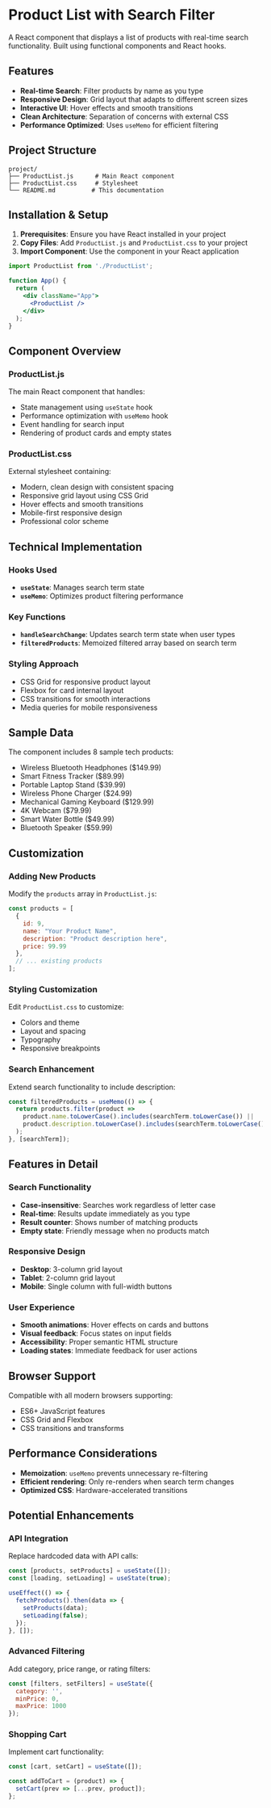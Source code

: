 # Product List with Search Filter

A React component that displays a list of products with real-time search functionality. Built using functional components and React hooks.

## Features

- **Real-time Search**: Filter products by name as you type
- **Responsive Design**: Grid layout that adapts to different screen sizes
- **Interactive UI**: Hover effects and smooth transitions
- **Clean Architecture**: Separation of concerns with external CSS
- **Performance Optimized**: Uses `useMemo` for efficient filtering

## Project Structure

```
project/
├── ProductList.js      # Main React component
├── ProductList.css     # Stylesheet
└── README.md          # This documentation
```

## Installation & Setup

1. **Prerequisites**: Ensure you have React installed in your project
2. **Copy Files**: Add `ProductList.js` and `ProductList.css` to your project
3. **Import Component**: Use the component in your React application

```jsx
import ProductList from './ProductList';

function App() {
  return (
    <div className="App">
      <ProductList />
    </div>
  );
}
```

## Component Overview

### ProductList.js

The main React component that handles:
- State management using `useState` hook
- Performance optimization with `useMemo` hook
- Event handling for search input
- Rendering of product cards and empty states

### ProductList.css

External stylesheet containing:
- Modern, clean design with consistent spacing
- Responsive grid layout using CSS Grid
- Hover effects and smooth transitions
- Mobile-first responsive design
- Professional color scheme

## Technical Implementation

### Hooks Used

- **`useState`**: Manages search term state
- **`useMemo`**: Optimizes product filtering performance

### Key Functions

- **`handleSearchChange`**: Updates search term state when user types
- **`filteredProducts`**: Memoized filtered array based on search term

### Styling Approach

- CSS Grid for responsive product layout
- Flexbox for card internal layout
- CSS transitions for smooth interactions
- Media queries for mobile responsiveness

## Sample Data

The component includes 8 sample tech products:
- Wireless Bluetooth Headphones ($149.99)
- Smart Fitness Tracker ($89.99)
- Portable Laptop Stand ($39.99)
- Wireless Phone Charger ($24.99)
- Mechanical Gaming Keyboard ($129.99)
- 4K Webcam ($79.99)
- Smart Water Bottle ($49.99)
- Bluetooth Speaker ($59.99)

## Customization

### Adding New Products

Modify the `products` array in `ProductList.js`:

```jsx
const products = [
  {
    id: 9,
    name: "Your Product Name",
    description: "Product description here",
    price: 99.99
  },
  // ... existing products
];
```

### Styling Customization

Edit `ProductList.css` to customize:
- Colors and theme
- Layout and spacing
- Typography
- Responsive breakpoints

### Search Enhancement

Extend search functionality to include description:

```jsx
const filteredProducts = useMemo(() => {
  return products.filter(product =>
    product.name.toLowerCase().includes(searchTerm.toLowerCase()) ||
    product.description.toLowerCase().includes(searchTerm.toLowerCase())
  );
}, [searchTerm]);
```

## Features in Detail

### Search Functionality
- **Case-insensitive**: Searches work regardless of letter case
- **Real-time**: Results update immediately as you type
- **Result counter**: Shows number of matching products
- **Empty state**: Friendly message when no products match

### Responsive Design
- **Desktop**: 3-column grid layout
- **Tablet**: 2-column grid layout
- **Mobile**: Single column with full-width buttons

### User Experience
- **Smooth animations**: Hover effects on cards and buttons
- **Visual feedback**: Focus states on input fields
- **Accessibility**: Proper semantic HTML structure
- **Loading states**: Immediate feedback for user actions

## Browser Support

Compatible with all modern browsers supporting:
- ES6+ JavaScript features
- CSS Grid and Flexbox
- CSS transitions and transforms

## Performance Considerations

- **Memoization**: `useMemo` prevents unnecessary re-filtering
- **Efficient rendering**: Only re-renders when search term changes
- **Optimized CSS**: Hardware-accelerated transitions

## Potential Enhancements

### API Integration
Replace hardcoded data with API calls:

```jsx
const [products, setProducts] = useState([]);
const [loading, setLoading] = useState(true);

useEffect(() => {
  fetchProducts().then(data => {
    setProducts(data);
    setLoading(false);
  });
}, []);
```

### Advanced Filtering
Add category, price range, or rating filters:

```jsx
const [filters, setFilters] = useState({
  category: '',
  minPrice: 0,
  maxPrice: 1000
});
```

### Shopping Cart
Implement cart functionality:

```jsx
const [cart, setCart] = useState([]);

const addToCart = (product) => {
  setCart(prev => [...prev, product]);
};
```
